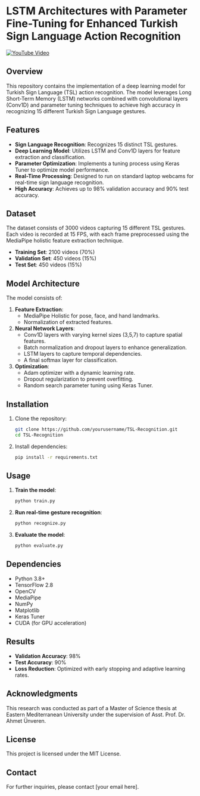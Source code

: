 # LSTM Architectures with Parameter Fine-Tuning for Enhanced Turkish Sign Language Action Recognition

[![YouTube Video](https://img.youtube.com/vi/xJdOjk-BtyA/0.jpg)](https://youtu.be/xJdOjk-BtyA)

## Overview
This repository contains the implementation of a deep learning model for Turkish Sign Language (TSL) action recognition. The model leverages Long Short-Term Memory (LSTM) networks combined with convolutional layers (Conv1D) and parameter tuning techniques to achieve high accuracy in recognizing 15 different Turkish Sign Language gestures.

## Features
- **Sign Language Recognition**: Recognizes 15 distinct TSL gestures.
- **Deep Learning Model**: Utilizes LSTM and Conv1D layers for feature extraction and classification.
- **Parameter Optimization**: Implements a tuning process using Keras Tuner to optimize model performance.
- **Real-Time Processing**: Designed to run on standard laptop webcams for real-time sign language recognition.
- **High Accuracy**: Achieves up to 98% validation accuracy and 90% test accuracy.

## Dataset
The dataset consists of 3000 videos capturing 15 different TSL gestures. Each video is recorded at 15 FPS, with each frame preprocessed using the MediaPipe holistic feature extraction technique.
- **Training Set**: 2100 videos (70%)
- **Validation Set**: 450 videos (15%)
- **Test Set**: 450 videos (15%)

## Model Architecture
The model consists of:
1. **Feature Extraction**:
   - MediaPipe Holistic for pose, face, and hand landmarks.
   - Normalization of extracted features.
2. **Neural Network Layers**:
   - Conv1D layers with varying kernel sizes (3,5,7) to capture spatial features.
   - Batch normalization and dropout layers to enhance generalization.
   - LSTM layers to capture temporal dependencies.
   - A final softmax layer for classification.
3. **Optimization**:
   - Adam optimizer with a dynamic learning rate.
   - Dropout regularization to prevent overfitting.
   - Random search parameter tuning using Keras Tuner.

## Installation
1. Clone the repository:
   ```bash
   git clone https://github.com/yourusername/TSL-Recognition.git
   cd TSL-Recognition
   ```
2. Install dependencies:
   ```bash
   pip install -r requirements.txt
   ```

## Usage
1. **Train the model**:
   ```bash
   python train.py
   ```
2. **Run real-time gesture recognition**:
   ```bash
   python recognize.py
   ```
3. **Evaluate the model**:
   ```bash
   python evaluate.py
   ```

## Dependencies
- Python 3.8+
- TensorFlow 2.8
- OpenCV
- MediaPipe
- NumPy
- Matplotlib
- Keras Tuner
- CUDA (for GPU acceleration)

## Results
- **Validation Accuracy**: 98%
- **Test Accuracy**: 90%
- **Loss Reduction**: Optimized with early stopping and adaptive learning rates.

## Acknowledgments
This research was conducted as part of a Master of Science thesis at Eastern Mediterranean University under the supervision of Asst. Prof. Dr. Ahmet Ünveren.

## License
This project is licensed under the MIT License.

## Contact
For further inquiries, please contact [your email here].

